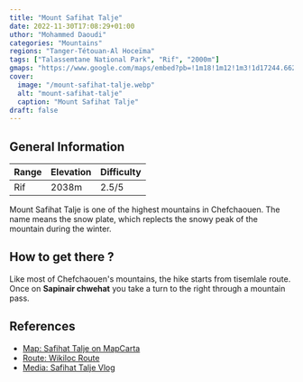 ```yaml
---
title: "Mount Safihat Talje"
date: 2022-11-30T17:08:29+01:00
uthor: "Mohammed Daoudi"
categories: "Mountains"
regions: "Tanger-Tétouan-Al Hoceïma"
tags: ["Talassemtane National Park", "Rif", "2000m"]
gmaps: "https://www.google.com/maps/embed?pb=!1m18!1m12!1m3!1d17244.662779226015!2d-5.220815734828503!3d35.1765541783431!2m3!1f0!2f0!3f0!3m2!1i1024!2i768!4f13.1!3m3!1m2!1s0xd0b29df7adcd4cf%3A0xf37348a18c91f10b!2z2YLZhdipINis2KjZhCDYtdmB2YrYrdipINin2YTYq9mE2Kw!5e1!3m2!1sen!2sma!4v1669824575413!5m2!1sen!2sma"
cover:
  image: "/mount-safihat-talje.webp"
  alt: "mount-safihat-talje"
  caption: "Mount Safihat Talje"
draft: false
---
```


## General Information

| Range | Elevation | Difficulty |
| ---   | ---       | ---        |
| Rif   | 2038m     | 2.5/5      |

Mount Safihat Talje is one of the highest mountains in Chefchaouen. The name means the snow plate, which replects the snowy peak of the mountain during the winter.

## How to get there ?
Like most of Chefchaouen's mountains, the hike starts from tisemlale route. Once on **Sapinair chwehat** you take a turn to the right through a mountain pass.

## References
- [Map: Safihat Talje on MapCarta](https://mapcarta.com/fr/N8832172917)
- [Route: Wikiloc Route](https://www.wikiloc.com/hiking-trails/azilane-sfihate-talje-tissouka-chefchaouen-62223416)
- [Media: Safihat Talje Vlog](https://www.youtube.com/watch?v=3ysXtbBvCi4)
